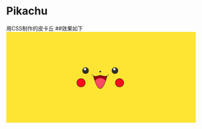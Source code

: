 # Pikachu
用CSS制作的皮卡丘
##效果如下
![未正常显示](https://github.com/AC-greener/Pikachu/raw/master/img/pikachu.png)
